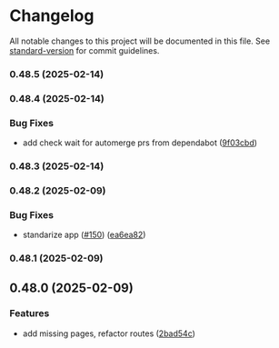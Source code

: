 # Changelog

All notable changes to this project will be documented in this file. See [standard-version](https://github.com/conventional-changelog/standard-version) for commit guidelines.

### 0.48.5 (2025-02-14)

### 0.48.4 (2025-02-14)

### Bug Fixes

- add check wait for automerge prs from dependabot ([9f03cbd](https://github.com/humexxx/trim-success/commit/9f03cbd7b4a46172c3a6f0ab8e26f11e9be520b6))

### 0.48.3 (2025-02-14)

### 0.48.2 (2025-02-09)

### Bug Fixes

- standarize app ([#150](https://github.com/humexxx/trim-success/issues/150)) ([ea6ea82](https://github.com/humexxx/trim-success/commit/ea6ea8287e1a9194d8f2a2851a61638f8bb57b9b))

### 0.48.1 (2025-02-09)

## 0.48.0 (2025-02-09)

### Features

- add missing pages, refactor routes ([2bad54c](https://github.com/humexxx/trim-success/commit/2bad54c6c0b9821ef27317ce826f757fc17a2b00))
